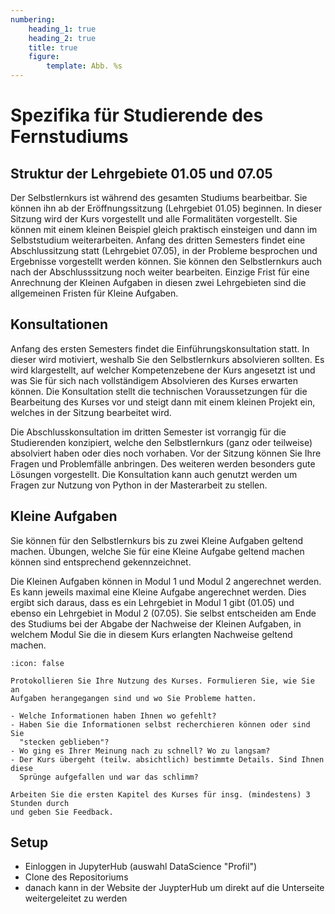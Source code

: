 ```yaml
---
numbering:
    heading_1: true
    heading_2: true
    title: true
    figure:
        template: Abb. %s
---
```


# Spezifika für Studierende des Fernstudiums

## Struktur der Lehrgebiete 01.05 und 07.05

Der Selbstlernkurs ist während des gesamten Studiums bearbeitbar. Sie können
ihn ab der Eröffnungssitzung (Lehrgebiet 01.05) beginnen. In dieser Sitzung
wird der Kurs vorgestellt und alle Formalitäten vorgestellt. Sie können mit
einem kleinen Beispiel gleich praktisch einsteigen und dann im Selbststudium
weiterarbeiten. Anfang des dritten Semesters findet eine Abschlussitzung statt
(Lehrgebiet 07.05), in der Probleme besprochen und Ergebnisse vorgestellt
werden können. Sie können den Selbstlernkurs auch nach der Abschlusssitzung
noch weiter bearbeiten. Einzige Frist für eine Anrechnung der Kleinen Aufgaben
in diesen zwei Lehrgebieten sind die allgemeinen Fristen für Kleine Aufgaben.

## Konsultationen

Anfang des ersten Semesters findet die Einführungskonsultation statt. In dieser
wird motiviert, weshalb Sie den Selbstlernkurs absolvieren sollten. Es wird
klargestellt, auf welcher Kompetenzebene der Kurs angesetzt ist und was Sie für
sich nach vollständigem Absolvieren des Kurses erwarten können. Die
Konsultation stellt die technischen Voraussetzungen für die Bearbeitung des
Kurses vor und steigt dann mit einem kleinen Projekt ein, welches in der
Sitzung bearbeitet wird.

Die Abschlusskonsultation im dritten Semester ist vorrangig für die
Studierenden konzipiert, welche den Selbstlernkurs (ganz oder teilweise)
absolviert haben oder dies noch vorhaben. Vor der Sitzung können Sie Ihre
Fragen und Problemfälle anbringen. Des weiteren werden besonders gute Lösungen
vorgestellt. Die Konsultation kann auch genutzt werden um Fragen zur Nutzung
von Python in der Masterarbeit zu stellen.

## Kleine Aufgaben

Sie können für den Selbstlernkurs bis zu zwei Kleine Aufgaben geltend machen.
Übungen, welche Sie für eine Kleine Aufgabe geltend machen können sind
entsprechend gekennzeichnet.

Die Kleinen Aufgaben können in Modul 1 und Modul 2 angerechnet werden. Es kann
jeweils maximal eine Kleine Aufgabe angerechnet werden. Dies ergibt sich
daraus, dass es ein Lehrgebiet in Modul 1 gibt (01.05) und ebenso ein
Lehrgebiet in Modul 2 (07.05). Sie selbst entscheiden am Ende des Studiums bei
der Abgabe der Nachweise der Kleinen Aufgaben, in welchem Modul Sie die in
diesem Kurs erlangten Nachweise geltend machen.

```{hint} 📝 Kleine Aufgabe
:icon: false

Protokollieren Sie Ihre Nutzung des Kurses. Formulieren Sie, wie Sie an
Aufgaben herangegangen sind und wo Sie Probleme hatten.

- Welche Informationen haben Ihnen wo gefehlt?
- Haben Sie die Informationen selbst recherchieren können oder sind Sie
  "stecken geblieben"?
- Wo ging es Ihrer Meinung nach zu schnell? Wo zu langsam?
- Der Kurs übergeht (teilw. absichtlich) bestimmte Details. Sind Ihnen diese
  Sprünge aufgefallen und war das schlimm?

Arbeiten Sie die ersten Kapitel des Kurses für insg. (mindestens) 3 Stunden durch
und geben Sie Feedback.

```

## Setup

- Einloggen in JupyterHub (auswahl DataScience "Profil")
- Clone des Repositoriums
- danach kann in der Website der JuypterHub um direkt auf die Unterseite weitergeleitet zu werden
